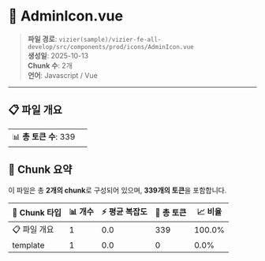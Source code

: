 # 📄 AdminIcon.vue

> **파일 경로**: `vizier(sample)/vizier-fe-all-develop/src/components/prod/icons/AdminIcon.vue`  
> **생성일**: 2025-10-13  
> **Chunk 수**: 2개  
> **언어**: Javascript / Vue
---


## 📋 파일 개요

| | |
|--|--|
| 📊 **총 토큰 수**: 339 |  |






## 🧩 Chunk 요약

이 파일은 총 **2개의 chunk**로 구성되어 있으며, **339개의 토큰**을 포함합니다.

| 🧩 Chunk 타입 | 📊 개수 | ⚡ 평균 복잡도 | 📝 총 토큰 | 📈 비율 |
|---------------|--------|-------------|----------|--------|
| 📋 파일 개요 | 1 | 0.0 | 339 | 100.0% |
| template | 1 | 0.0 | 0 | 0.0% |

